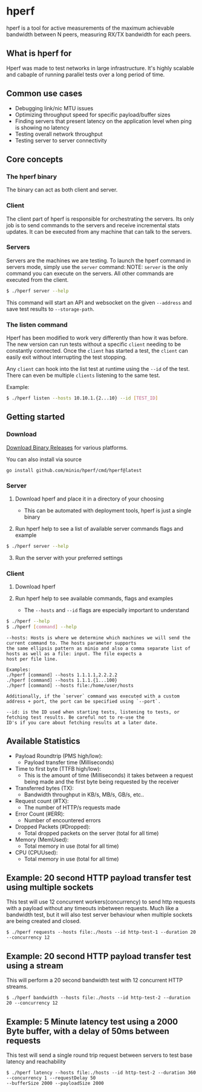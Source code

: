 # hperf

hperf is a tool for active measurements of the maximum achievable bandwidth between N peers, measuring RX/TX bandwidth for each peers.

## What is hperf for
Hperf was made to test networks in large infrastructure. It's highly scalable and cabaple of running parallel tests over
a long period of time. 

## Common use cases
- Debugging link/nic MTU issues
- Optimizing throughput speed for specific payload/buffer sizes
- Finding servers that present latency on the application level when ping is showing no latency
- Testing overall network throughput
- Testing server to server connectivity 

## Core concepts
### The hperf binary
The binary can act as both client and server.

### Client
The client part of hperf is responsible for orchestrating the servers. Its only job is to send commands to the
servers and receive incremental stats updates. It can be executed from any machine that can talk to the servers.

### Servers
Servers are the machines we are testing. To launch the hperf command in servers mode, simply use the `server` command:
NOTE: `server` is the only command you can execute on the servers. All other commands are executed from the client.
```bash
$ ./hperf server --help
```
This command will start an API and websocket on the given `--address` and save test results to `--storage-path`. 

### The listen command
Hperf has been modified to work very differently than how it was before. The new version can run tests without a
specific `client` needing to be constantly connected. Once the `client` has started a test, the `client` can 
easily exit without interrupting the test stopping.

Any `client` can hook into the list test at runtime using the `--id` of the test. There can even be multiple `clients`
listening to the same test.

Example:
```bash
$ ./hperf listen --hosts 10.10.1.{2...10} --id [TEST_ID]
```

## Getting started

### Download
[Download Binary Releases](https://github.com/minio/hperf/releases) for various platforms.

You can also install via source

```
go install github.com/minio/hperf/cmd/hperf@latest
```

### Server
1. Download hperf and place it in a directory of your choosing
   - This can be automated with deployment tools, hperf is just a single binary

2. Run hperf help to see a list of available server commands flags and example
```bash
$ ./hperf server --help
```

3. Run the server with your preferred settings

### Client
1. Download hperf 

2. Run hperf help to see available commands, flags and examples
   - The `--hosts` and `--id` flags are especially important to understand
```bash
$ ./hperf --help
$ ./hperf [command] --help
```

```
--hosts: Hosts is where we determine which machines we will send the current command to. The hosts parameter supports
the same ellipsis pattern as minio and also a comma separate list of hosts as well as a file: input. The file expects a
host per file line.

Examples:
./hperf [command] --hosts 1.1.1.1,2.2.2.2
./hperf [command] --hosts 1.1.1.{1...100}
./hperf [command] --hosts file:/home/user/hosts

Additionally, if the `server` command was executed with a custom address + port, the port can be specified using `--port`.

--id: is the ID used when starting tests, listening to tests, or fetching test results. Be careful not to re-use the
ID's if you care about fetching results at a later date.
```

## Available Statistics
 - Payload Roundtrip (PMS high/low): 
   - Payload transfer time (Milliseconds)
 - Time to first byte (TTFB high/low): 
   - This is the amount of time (Milliseconds) it takes between a request being made and the first byte being requested by the receiver
 - Transferred bytes (TX): 
   - Bandwidth throughput in KB/s, MB/s, GB/s, etc..
 - Request count (#TX): 
   - The number of HTTP/s requests made
 - Error Count (#ERR): 
   - Number of encountered errors
 - Dropped Packets (#Dropped): 
   - Total dropped packets on the server (total for all time)
 - Memory (MemUsed): 
   - Total memory in use (total for all time)
 - CPU (CPUUsed): 
   - Total memory in use (total for all time)

## Example: 20 second HTTP payload transfer test using multiple sockets
This test will use 12 concurrent workers(concurrency) to send http requests with a payload without any timeouts inbetween requests.
Much like a bandwidth test, but it will also test server behaviour when multiple sockets are being created and closed.
```
$ ./hperf requests --hosts file:./hosts --id http-test-1 --duration 20 --concurrency 12
```

## Example: 20 second HTTP payload transfer test using a stream
This will perform a 20 second bandwidth test with 12 concurrent HTTP streams.
```
$ ./hperf bandwidth --hosts file:./hosts --id http-test-2 --duration 20 --concurrency 12
```

## Example: 5 Minute latency test using a 2000 Byte buffer, with a delay of 50ms between requests
This test will send a single round trip request between servers to test base latency and reachability 
```
$ ./hperf latency --hosts file:./hosts --id http-test-2 --duration 360 --concurrency 1 --requestDelay 50
--bufferSize 2000 --payloadSize 2000
```


